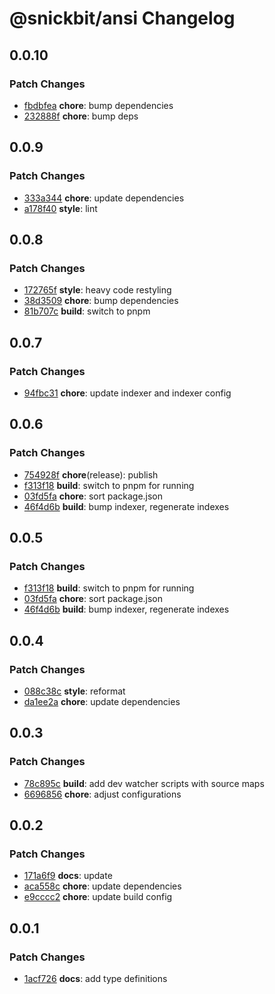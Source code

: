 # @snickbit/ansi Changelog

## 0.0.10

### Patch Changes

- [fbdbfea](https://github.com/snickbit/ansi/commit/fbdbfea) **chore**:  bump dependencies
- [232888f](https://github.com/snickbit/ansi/commit/232888f) **chore**:  bump deps

## 0.0.9

### Patch Changes

- [333a344](https://github.com/snickbit/ansi/commit/333a344) **chore**:  update dependencies
- [a178f40](https://github.com/snickbit/ansi/commit/a178f40) **style**:  lint

## 0.0.8

### Patch Changes

- [172765f](https://github.com/snickbit/ansi/commit/172765f) **style**:  heavy code restyling
- [38d3509](https://github.com/snickbit/ansi/commit/38d3509) **chore**:  bump dependencies
- [81b707c](https://github.com/snickbit/ansi/commit/81b707c) **build**:  switch to pnpm

## 0.0.7

### Patch Changes

- [94fbc31](https://github.com/snickbit/ansi/commit/94fbc31) **chore**:  update indexer and indexer config

## 0.0.6

### Patch Changes

- [754928f](https://github.com/snickbit/ansi/commit/754928f) **chore**(release):  publish
- [f313f18](https://github.com/snickbit/ansi/commit/f313f18) **build**:  switch to pnpm for running
- [03fd5fa](https://github.com/snickbit/ansi/commit/03fd5fa) **chore**:  sort package.json
- [46f4d6b](https://github.com/snickbit/ansi/commit/46f4d6b) **build**:  bump indexer, regenerate indexes

## 0.0.5

### Patch Changes

- [f313f18](https://github.com/snickbit/ansi/commit/f313f18) **build**:  switch to pnpm for running
- [03fd5fa](https://github.com/snickbit/ansi/commit/03fd5fa) **chore**:  sort package.json
- [46f4d6b](https://github.com/snickbit/ansi/commit/46f4d6b) **build**:  bump indexer, regenerate indexes

## 0.0.4

### Patch Changes

- [088c38c](https://github.com/snickbit/ansi/commit/088c38c) **style**:  reformat
- [da1ee2a](https://github.com/snickbit/ansi/commit/da1ee2a) **chore**:  update dependencies

## 0.0.3

### Patch Changes

- [78c895c](https://github.com/snickbit/ansi/commit/78c895c) **build**:  add dev watcher scripts with source maps
- [6696856](https://github.com/snickbit/ansi/commit/6696856) **chore**:  adjust configurations

## 0.0.2

### Patch Changes

- [171a6f9](https://github.com/snickbit/ansi/commit/171a6f9) **docs**:  update
- [aca558c](https://github.com/snickbit/ansi/commit/aca558c) **chore**:  update dependencies
- [e9cccc2](https://github.com/snickbit/ansi/commit/e9cccc2) **chore**:  update build config

## 0.0.1

### Patch Changes

- [1acf726](https://github.com/snickbit/ansi/commit/1acf726) **docs**:  add type definitions

